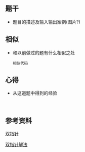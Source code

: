 ## 题干

* 题目的描述及输入输出案例(图片?)



## 相似

* 和以前做过的题有什么相似之处

  ```
  相似代码
  ```

  

## 心得

* 从这道题中得到的经验

​	



## 参考资料

[双指针](https://leetcode-cn.com/problems/linked-list-cycle-ii/solution/yi-yan-jiu-kan-dong-de-ti-jie-shuang-zhi-4sag/)

[双指针解法](https://leetcode-cn.com/problems/linked-list-cycle-ii/solution/linked-list-cycle-ii-kuai-man-zhi-zhen-shuang-zhi-/)